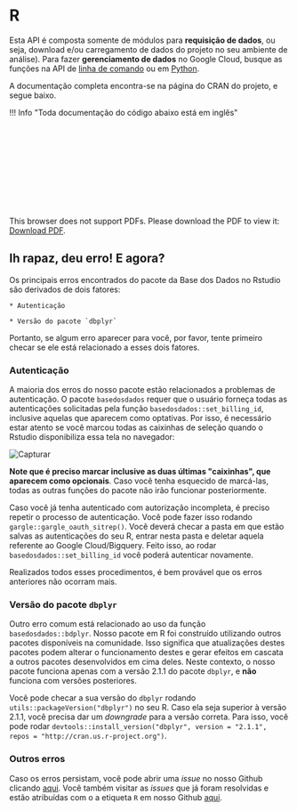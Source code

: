 # R

Esta API é composta somente de módulos para **requisição de dados**, ou
seja, download e/ou carregamento de dados do projeto no seu ambiente de
análise).
Para fazer **gerenciamento de dados** no Google Cloud, busque as funções
na API de [linha de comando](../api_reference_cli) ou em [Python](../api_reference_python/#classes-gerenciamento-de-dados).

A documentação completa encontra-se na página do CRAN do projeto, e
segue baixo.

!!! Info "Toda documentação do código abaixo está em inglês"

<object data="https://cran.r-project.org/web/packages/basedosdados/basedosdados.pdf" type="application/pdf" width="700px" height="700px">
    <embed src="https://cran.r-project.org/web/packages/basedosdados/basedosdados.pdf">
        <p>This browser does not support PDFs. Please download the PDF to view it: <a href="https://cran.r-project.org/web/packages/basedosdados/basedosdados.pdf">Download PDF</a>.</p>
    </embed>
</object>

## Ih rapaz, deu erro! E agora?
Os principais erros encontrados do pacote da Base dos Dados no Rstudio são derivados de dois fatores:

    * Autenticação

    * Versão do pacote `dbplyr`

Portanto, se algum erro aparecer para você, por favor, tente primeiro checar se ele está relacionado a esses dois fatores.

### Autenticação
A maioria dos erros do nosso pacote estão relacionados a problemas de autenticação. O pacote `basedosdados` requer que o usuário forneça todas as autenticações solicitadas pela função `basedosdados::set_billing_id`, inclusive aquelas que aparecem como optativas. Por isso, é necessário estar atento se você marcou todas as caixinhas de seleção quando o Rstudio disponibiliza essa tela no navegador:

![Capturar](https://user-images.githubusercontent.com/26544494/190700064-1326a74c-8de0-4254-a562-32f9aa10ae07.PNG)

**Note que é preciso marcar inclusive as duas últimas "caixinhas", que aparecem como opcionais**. Caso você tenha esquecido de marcá-las, todas as outras funções do pacote não irão funcionar posteriormente. 

Caso você já tenha autenticado com autorização incompleta, é preciso repetir o processo de autenticação. Você pode fazer isso rodando `gargle::gargle_oauth_sitrep()`. Você deverá checar a pasta em que estão salvas as autenticações do seu R, entrar nesta pasta e deletar aquela referente ao Google Cloud/Bigquery. Feito isso, ao rodar `basedosdados::set_billing_id` você poderá autenticar novamente.  

Realizados todos esses procedimentos, é bem provável que os erros anteriores não ocorram mais. 

### Versão do pacote `dbplyr`
Outro erro comum está relacionado ao uso da função `basedosdados::bdplyr`. Nosso pacote em R foi construído utilizando outros pacotes disponíveis na comunidade. Isso significa que atualizações destes pacotes podem alterar o funcionamento destes e gerar efeitos em cascata a outros pacotes desenvolvidos em cima deles. Neste contexto, o nosso pacote funciona apenas com a versão 2.1.1 do pacote `dbplyr`, e **não** funciona com versões posteriores. 

Você pode checar a sua versão do `dbplyr` rodando `utils::packageVersion("dbplyr")` no seu R. Caso ela seja superior à versão 2.1.1, você precisa dar um _downgrade_ para a versão correta. Para isso, você pode rodar `devtools::install_version("dbplyr", version = "2.1.1", repos = "http://cran.us.r-project.org")`.

### Outros erros
Caso os erros persistam, você pode abrir uma _issue_ no nosso Github clicando [aqui](https://github.com/basedosdados/mais/issues). Você também visitar as _issues_ que já foram resolvidas e estão atribuídas com o a etiqueta `R` em nosso Github [aqui](https://github.com/basedosdados/mais/issues?q=is%3Aissue+is%3Aclosed). 